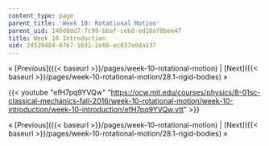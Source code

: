 ```yaml
---
content_type: page
parent_title: 'Week 10: Rotational Motion'
parent_uid: 146d8dd7-7c99-bbaf-ceb8-ed10af8bee47
title: Week 10 Introduction
uid: 24520484-0767-1631-2e08-ec037e0da137
---
```


« [Previous]({{< baseurl >}}/pages/week-10-rotational-motion) | [Next]({{< baseurl >}}/pages/week-10-rotational-motion/28.1-rigid-bodies) »

{{< youtube "efH7pq9YVQw" "https://ocw.mit.edu/courses/physics/8-01sc-classical-mechanics-fall-2016/week-10-rotational-motion/week-10-introduction/week-10-introduction/efH7pq9YVQw.vtt" >}}

« [Previous]({{< baseurl >}}/pages/week-10-rotational-motion) | [Next]({{< baseurl >}}/pages/week-10-rotational-motion/28.1-rigid-bodies) »